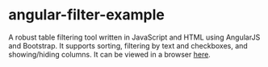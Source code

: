 # angular-filter-example
A robust table filtering tool written in JavaScript and HTML using AngularJS and Bootstrap. It supports sorting, filtering by text and checkboxes, and showing/hiding columns. It can be viewed in a browser [here](http://d4n.nl/angular-filter-example/).
